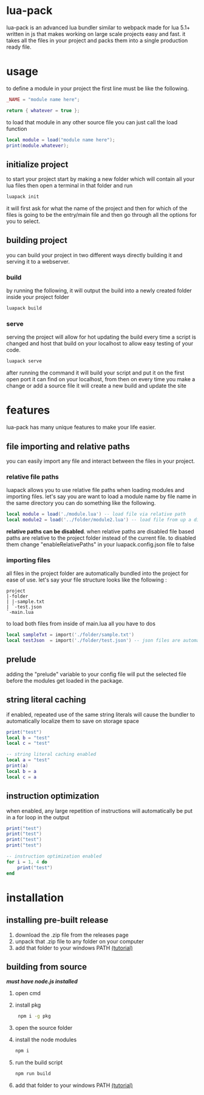 # lua-pack

lua-pack is an advanced lua bundler similar to webpack made for lua 5.1+ written in js that makes working on large scale projects easy and fast.
it takes all the files in your project and packs them into a single production ready file.

# usage
to define a module in your project the first line must be like the following.

```lua
_NAME = "module name here";

return { whatever = true };
```
to load that module in any other source file you can just call the load function
```lua
local module = load("module name here");
print(module.whatever);
```

## initialize project

to start your project start by making a new folder which will contain all your lua files then open a terminal in that folder and run

```bash
luapack init
```

it will first ask for what the name of the project and then for which of the files is going to be the entry/main file and then go through all the options for you to select.

## building project

you can build your project in two different ways directly building it and serving it to a webserver.

### build

by running the following, it will output the build into a newly created folder inside your project folder

```bash
luapack build
```

### serve

serving the project will allow for hot updating the build every time a script is changed and host that build on your localhost to allow easy testing of your code.

```bash
luapack serve
```

after running the command it will build your script and put it on the first open port it can find on your localhost, from then on every time you make a change or add a source file it will create a new build and update the site


# features

lua-pack has many unique features to make your life easier.

## file importing and relative paths

you can easily import any file and interact between the files in your project.

### relative file paths

luapack allows you to use relative file paths when loading modules and importing files. let's say you are want to load a module name by file name in the same directory you can do something like the following.

```lua
local module = load('./module.lua') -- load file via relative path
local module2 = load('../folder/module2.lua') -- load file from up a directory
```
**relative paths can be disabled**.
when relative paths are disabled file based paths are relative to the project folder instead of the current file. to disabled them change "enableRelativePaths" in your luapack.config.json file to false

### importing files

all files in the project folder are automatically bundled into the project for ease of use. let's say your file structure looks like the following :

```
project
|-folder
| |-sample.txt
| `-test.json
`-main.lua
```

to load both files from inside of main.lua all you have to dos

```lua
local sampleTxt = import('./folder/sample.txt')
local testJson  = import('./folder/test.json') -- json files are automatically converted to lua tables on compilation so you can directly index them after importing
```

## prelude
adding the "prelude" variable to your config file will put the selected file before the modules get loaded in the package.

## string literal caching

if enabled, repeated use of the same string literals will cause the bundler to automatically localize them to save on storage space

```lua
print("test")
local b = "test"
local c = "test"

-- string literal caching enabled
local a = "test"
print(a)
local b = a
local c = a
```

## instruction optimization

when enabled, any large repetition of instructions will automatically be put in a for loop in the output

```lua
print("test")
print("test")
print("test")
print("test")

-- instruction optimization enabled
for i = 1, 4 do
    print("test")
end
```

# installation

## installing pre-built release

1. download the .zip file from the releases page
2. unpack that .zip file to any folder on your computer
3. add that folder to your windows PATH [(tutorial)](https://www.architectryan.com/2018/03/17/add-to-the-path-on-windows-10/)

## building from source

***must have node.js installed***

1. open cmd

2. install pkg

   ```bash
    npm i -g pkg
   ```

3. open the source folder 

4. install the node modules
   
    ```bash
    npm i
    ```
5. run the build script

   ```bash
   npm run build
   ```

6. add that folder to your windows PATH [(tutorial)](https://www.architectryan.com/2018/03/17/add-to-the-path-on-windows-10/)
